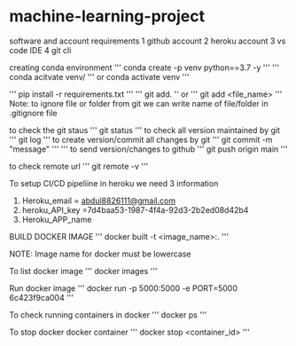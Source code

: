 # machine-learning-project
software and account requirements 
1 github account
2 heroku account
3 vs code IDE 
4 git cli 


creating conda environment
'''
conda create -p venv python==3.7 -y
'''
'''
conda acitvate venv/
'''
or conda activate venv
'''

'''
pip install -r requirements.txt
'''
'''
git add.
''
or
'''
git add <file_name>
'''
Note: to ignore file or folder from git we can write name of file/folder in .gitignore file

to check the git staus
'''
git status
'''
to check all version maintained by git 
'''
git log
'''
to create version/commit all changes by git
'''
git commit -m "message"
'''
'''
to send version/changes to github
'''
git push origin main 
'''



to check remote url
'''
git remote -v
'''


To setup CI/CD pipeliine in heroku we need 3 information

1. Heroku_email  = abdul8826111@gmail.com
2. heroku_API_key =7d4baa53-1987-4f4a-92d3-2b2ed08d42b4
3. Heroku_APP_name



BUILD DOCKER IMAGE 
'''
docker built -t <image_name>:<tagname>.
'''

NOTE: Image name for docker must be lowercase


To list docker image
'''
docker images
'''


Run docker image
'''
docker run -p 5000:5000 -e PORT=5000 6c423f9ca004
'''

To check running containers in docker
'''
docker ps
'''

To stop docker docker container
'''
docker stop <container_id>
'''

